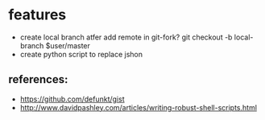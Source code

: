 # features

  * create local branch atfer add remote in git-fork? git checkout -b local-branch $user/master
  * create python script to replace jshon

## references:

  * https://github.com/defunkt/gist
  * http://www.davidpashley.com/articles/writing-robust-shell-scripts.html
